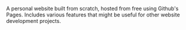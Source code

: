 A personal website built from scratch, hosted from free using Github's Pages. Includes various features that might be useful for other website development projects. 
